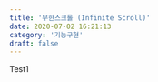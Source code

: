 ```yaml
---
title: '무한스크롤 (Infinite Scroll)'
date: 2020-07-02 16:21:13
category: '기능구현'
draft: false
---
```


Test1
